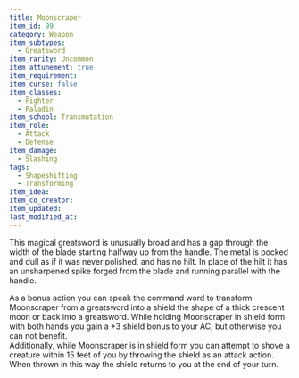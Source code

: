 ```yaml
---
title: Moonscraper
item_id: 99
category: Weapon
item_subtypes: 
  - Greatsword
item_rarity: Uncommon
item_attunement: true
item_requirement: 
item_curse: false
item_classes: 
  - Fighter
  - Paladin
item_school: Transmutation
item_role: 
  - Attack
  - Defense
item_damage: 
  - Slashing
tags:
  - Shapeshifting
  - Transforming
item_idea: 
item_co_creator: 
item_updated: 
last_modified_at: 
---
```


This magical greatsword is unusually broad and has a gap through the width of the blade starting halfway up from the handle. The metal is pocked and dull as if it was never polished, and has no hilt. In place of the hilt it has an unsharpened spike forged from the blade and running parallel with the handle.

As a bonus action you can speak the command word to transform Moonscraper from a greatsword into a shield the shape of a thick crescent moon or back into a greatsword. While holding Moonscraper in shield form with both hands you gain a +3 shield bonus to your AC, but otherwise you can not benefit.  
Additionally, while Moonscraper is in shield form you can attempt to shove a creature within 15 feet of you by throwing the shield as an attack action. When thrown in this way the shield returns to you at the end of your turn.
